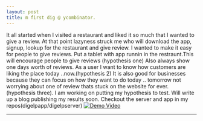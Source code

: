 ```yaml
---
layout: post
title: m first dig @ ycombinator. 
---
```


It all started when I visited a restaurant and liked it so much that I wanted to give a review. At that point lazyness struck me who will download the app, signup, lookup for the restaurant and give review. I wanted to make it easy for people to give reviews. Put a tablet with app runnin in the restraunt.This will encourage people to give reviews (hypothesis one) 
Also always show one days worth of reviews. As a user I want to know how customers are liking the place today ..now.(hypothesis 2)
It is also good for businesses because they can focus on how they want to do today .. tomorrow not worrying about one of review thats stuck on the website for ever. (hypothesis three).
I am working on putting my hypothesis to test. Will write up a blog publishing my results soon.
Checkout the server and app in my repos(digelpapp/digelpserver)
[![Demo Video](http://img.youtube.com/vi/oQO7ivdxfxw/0.jpg)](http://www.youtube.com/watch?v=oQO7ivdxfxw)

---

